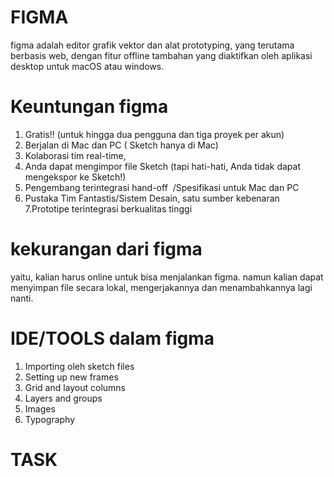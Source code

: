 # FIGMA #
figma adalah editor grafik vektor dan alat prototyping, yang terutama berbasis web, dengan fitur offline tambahan yang diaktifkan oleh aplikasi desktop untuk macOS atau windows.


# Keuntungan figma 
1. Gratis!!  (untuk hingga dua pengguna dan tiga proyek per akun) 
2. Berjalan di Mac dan PC ( Sketch hanya di Mac)
3. Kolaborasi tim real-time, 
4. Anda dapat mengimpor file Sketch (tapi hati-hati, Anda tidak dapat mengekspor ke Sketch!) 
5. Pengembang terintegrasi hand-off  /Spesifikasi untuk Mac dan PC 
6. Pustaka Tim Fantastis/Sistem Desain, satu sumber kebenaran 
7.Prototipe terintegrasi berkualitas tinggi 

# kekurangan dari figma 
yaitu, kalian harus online untuk bisa menjalankan figma.   namun kalian dapat menyimpan file secara lokal, mengerjakannya dan menambahkannya lagi nanti. 

# IDE/TOOLS dalam figma
1. Importing oleh sketch files
2. Setting up new frames
3. Grid and layout columns
4. Layers and groups
5. Images
6. Typography

# TASK #
